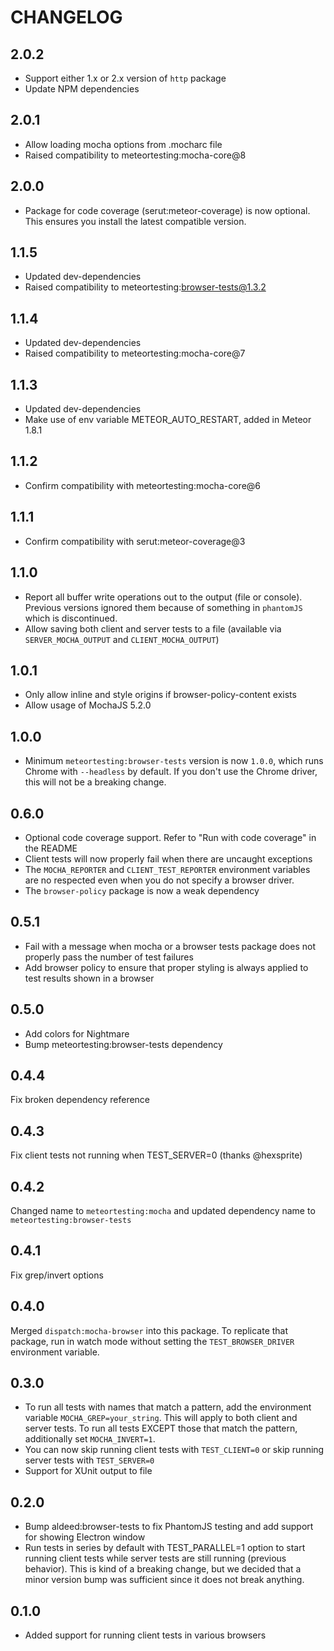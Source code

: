 # CHANGELOG

## 2.0.2

- Support either 1.x or 2.x version of `http` package
- Update NPM dependencies

## 2.0.1

- Allow loading mocha options from .mocharc file
- Raised compatibility to meteortesting:mocha-core@8

## 2.0.0

- Package for code coverage (serut:meteor-coverage) is now optional. This ensures you install the latest compatible version.

## 1.1.5

- Updated dev-dependencies
- Raised compatibility to meteortesting:browser-tests@1.3.2

## 1.1.4

- Updated dev-dependencies
- Raised compatibility to meteortesting:mocha-core@7

## 1.1.3

- Updated dev-dependencies
- Make use of env variable METEOR_AUTO_RESTART, added in Meteor 1.8.1

## 1.1.2

- Confirm compatibility with meteortesting:mocha-core@6

## 1.1.1

- Confirm compatibility with serut:meteor-coverage@3

## 1.1.0

- Report all buffer write operations out to the output (file or console). Previous versions ignored them because of something in `phantomJS` which is discontinued.
- Allow saving both client and server tests to a file (available via `SERVER_MOCHA_OUTPUT` and `CLIENT_MOCHA_OUTPUT`)

## 1.0.1

- Only allow inline and style origins if browser-policy-content exists
- Allow usage of MochaJS 5.2.0

## 1.0.0

- Minimum `meteortesting:browser-tests` version is now `1.0.0`, which runs Chrome with `--headless` by default. If you don't use the Chrome driver, this will not be a breaking change.

## 0.6.0

- Optional code coverage support. Refer to "Run with code coverage" in the README
- Client tests will now properly fail when there are uncaught exceptions
- The `MOCHA_REPORTER` and `CLIENT_TEST_REPORTER` environment variables are no respected even when you do not specify a browser driver.
- The `browser-policy` package is now a weak dependency

## 0.5.1

- Fail with a message when mocha or a browser tests package does not properly pass the number of test failures
- Add browser policy to ensure that proper styling is always applied to test results shown in a browser

## 0.5.0

- Add colors for Nightmare
- Bump meteortesting:browser-tests dependency

## 0.4.4

Fix broken dependency reference

## 0.4.3

Fix client tests not running when TEST_SERVER=0 (thanks @hexsprite)

## 0.4.2

Changed name to `meteortesting:mocha` and updated dependency name to `meteortesting:browser-tests`

## 0.4.1

Fix grep/invert options

## 0.4.0

Merged `dispatch:mocha-browser` into this package. To replicate that package, run in watch mode without setting the `TEST_BROWSER_DRIVER` environment variable.

## 0.3.0

* To run all tests with names that match a pattern, add the environment variable `MOCHA_GREP=your_string`. This will apply to both client and server tests. To run all tests EXCEPT those that match the pattern, additionally set `MOCHA_INVERT=1`.
* You can now skip running client tests with `TEST_CLIENT=0` or skip running server tests with `TEST_SERVER=0`
* Support for XUnit output to file

## 0.2.0

* Bump aldeed:browser-tests to fix PhantomJS testing and add support for showing Electron window
* Run tests in series by default with TEST_PARALLEL=1 option to start running client tests while server tests are still running (previous behavior). This is kind of a breaking change, but we decided that a minor version bump was sufficient since it does not break anything.

## 0.1.0

* Added support for running client tests in various browsers
